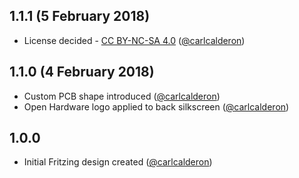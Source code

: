 ## 1.1.1 (5 February 2018)

* License decided - [CC BY-NC-SA 4.0](https://creativecommons.org/licenses/by-nc-sa/4.0/) ([@carlcalderon](https://github.com/carlcalderon))

## 1.1.0 (4 February 2018)

* Custom PCB shape introduced ([@carlcalderon](https://github.com/carlcalderon))
* Open Hardware logo applied to back silkscreen ([@carlcalderon](https://github.com/carlcalderon))

## 1.0.0

* Initial Fritzing design created ([@carlcalderon](https://github.com/carlcalderon))